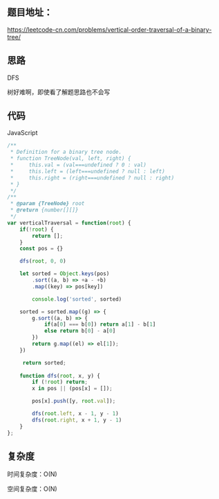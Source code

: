 ## 题目地址：

https://leetcode-cn.com/problems/vertical-order-traversal-of-a-binary-tree/



## 思路

DFS

树好难啊，即使看了解题思路也不会写



## 代码

JavaScript

```javascript
/**
 * Definition for a binary tree node.
 * function TreeNode(val, left, right) {
 *     this.val = (val===undefined ? 0 : val)
 *     this.left = (left===undefined ? null : left)
 *     this.right = (right===undefined ? null : right)
 * }
 */
/**
 * @param {TreeNode} root
 * @return {number[][]}
 */
var verticalTraversal = function(root) {
    if(!root) {
        return [];
    }
    const pos = {}

    dfs(root, 0, 0)

    let sorted = Object.keys(pos)
        .sort((a, b) => +a - +b)
        .map((key) => pos[key])

        console.log('sorted', sorted)

    sorted = sorted.map((g) => {
        g.sort((a, b) => {
            if(a[0] === b[0]) return a[1] - b[1]
            else return b[0] - a[0]
        })
        return g.map((el) => el[1]);
    })

     return sorted;
    
    function dfs(root, x, y) {
        if (!root) return;
        x in pos || (pos[x] = []);

        pos[x].push([y, root.val]);

        dfs(root.left, x - 1, y - 1)
        dfs(root.right, x + 1, y - 1)
    }
};
```



## 复杂度

时间复杂度：O(N)

空间复杂度：O(N)

